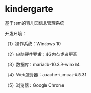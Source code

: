 # kindergarte
基于ssm的育儿园信息管理系统

开发环境：

（1）操作系统：Windows 10

（2）电脑硬件要求：4G内存或者更高

（3）数据库：mariadb-10.3.9-winx64

（4）Web服务器：apache-tomcat-8.5.31

（5）浏览器：Google Chrome

